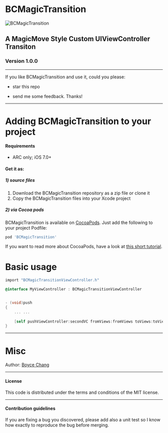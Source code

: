 BCMagicTransition
=====================

![BCMagicTransition](https://github.com/boycechang/BCMagicTransition/blob/master/Magic.gif)


## A MagicMove Style Custom UIViewController Transiton

### Version 1.0.0


---
If you like BCMagicTransition and use it, could you please:

 * star this repo 

 * send me some feedback. Thanks!


------------------------------------
Adding BCMagicTransition to your project
====================================

#### Requirements

* ARC only; iOS 7.0+

#### Get it as: 
##### 1) source files

1. Download the BCMagicTransition repository as a zip file or clone it
2. Copy the BCMagicTransition files into your Xcode project

##### 2) via Cocoa pods

BCMagicTransition is available on [CocoaPods](http://cocoapods.org). Just add the following to your project Podfile:

```ruby
pod 'BCMagicTransition'
```

If you want to read more about CocoaPods, have a look at [this short tutorial](http://www.raywenderlich.com/12139/introduction-to-cocoapods).


Basic usage
====================================
```objective-c
import "BCMagicTransitionViewController.h"

@interface MyViewController : BCMagicTransitionViewController


- (void)push
{
    ... ...
    
    [self pushViewController:secondVC fromViews:fromViews toViews:toViews duration:0.3];
}

```

-------

Misc
=======

Author: [Boyce Chang](http://www.boycechang.com)

-------
#### License
This code is distributed under the terms and conditions of the MIT license. 

-------
#### Contribution guidelines

If you are fixing a bug you discovered, please add also a unit test so I know how exactly to reproduce the bug before merging.
